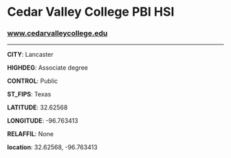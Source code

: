# Cedar Valley College PBI HSI
### www.cedarvalleycollege.edu
---
**CITY**: Lancaster

**HIGHDEG**: Associate degree

**CONTROL**: Public

**ST_FIPS**: Texas

**LATITUDE**: 32.62568

**LONGITUDE**: -96.763413

**RELAFFIL**: None

**location**: 32.62568, -96.763413